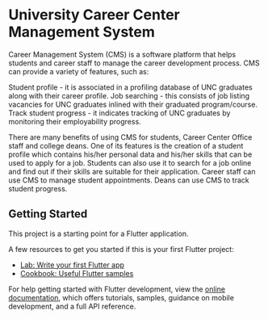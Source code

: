 # University Career Center Management System

Career Management System (CMS) is a software platform that helps students and career staff to manage the career development process. CMS can provide a variety of features, such as:

Student profile - it is associated in a profiling database of UNC graduates along with their career profile.
Job searching - this consists of job listing vacancies for UNC graduates inlined with their graduated program/course.
Track student progress - it indicates tracking of UNC graduates by monitoring their employability progress.

There are many benefits of using
 CMS for students, Career Center Office staff and college deans. One of its features is the creation of a student profile which contains his/her  personal data and his/her skills that can be used to apply for a job. Students can also use it to search for a job online and find out if their skills are suitable for their application. Career staff can use CMS to manage student appointments. Deans can use CMS to track student progress.

## Getting Started

This project is a starting point for a Flutter application.

A few resources to get you started if this is your first Flutter project:

- [Lab: Write your first Flutter app](https://docs.flutter.dev/get-started/codelab)
- [Cookbook: Useful Flutter samples](https://docs.flutter.dev/cookbook)

For help getting started with Flutter development, view the
[online documentation](https://docs.flutter.dev/), which offers tutorials,
samples, guidance on mobile development, and a full API reference.
